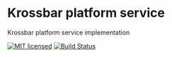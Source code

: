 # Krossbar platform service

Krossbar platform service implementation

[![MIT licensed][mit-badge]][mit-url]
[![Build Status][actions-badge]][actions-url]

[mit-badge]: https://img.shields.io/badge/license-MIT-blue.svg
[mit-url]: https://github.com/krossbar-platform/krossbar/blob/main/LICENSE
[actions-badge]: https://github.com/krossbar-platform/krossbar/actions/workflows/rust.yml/badge.svg
[actions-url]: https://github.com/krossbar-platform/krossbar/actions/workflows/rust.yml